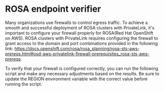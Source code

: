 # ROSA endpoint verifier

Many organizations use firewalls to control egress traffic. To achieve a smooth and successful deployment of ROSA clusters with PrivateLink, it's important to configure your firewall properly for ROSA(Red Hat OpenShift on AWS). ROSA clusters with PrivateLink requires configuring the firewall to grant access to the domain and port combinations provided in the following link: https://docs.openshift.com/rosa/rosa_planning/rosa-sts-aws-prereqs.html#osd-aws-privatelink-firewall-prerequisites_rosa-sts-aws-prereqs.

To verify that your firewall is configured correctly, you can run the following script and make any necessary adjustments based on the results. Be sure to update the REGION environment variable with the correct value before running the script.
